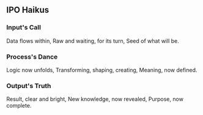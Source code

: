## IPO Haikus

### Input's Call
Data flows within,
Raw and waiting, for its turn,
Seed of what will be.

### Process's Dance
Logic now unfolds,
Transforming, shaping, creating,
Meaning, now defined.

### Output's Truth
Result, clear and bright,
New knowledge, now revealed,
Purpose, now complete.
